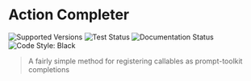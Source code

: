 # Action Completer

![Supported Versions](https://img.shields.io/pypi/pyversions/prompt-toolkit-action-completer.svg)
![Test Status](https://github.com/stephen-bunn/prompt-toolkit-action-completer/workflows/Test%20Package/badge.svg)
![Documentation Status](https://readthedocs.org/projects/prompt-toolkit-action-completer/badge/?version=latest)
![Code Style: Black](https://img.shields.io/badge/code%20style-black-000000.svg)

> A fairly simple method for registering callables as prompt-toolkit completions
